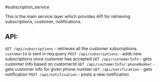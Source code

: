 #subscription_service

This is the main service layer which provides API for retrieving subscriptions, customer, notifications.

 ## API:
  `GET /api/subscriptions` - retrieves all the customer subscriptions. `customerId` is sent in req.query
  `POST /api/subscriptions` - adds new subscriptions once customer has accepted
  `GET /api/customerInfo` - gets customer Info based on customerId
  `GET /api/customerInfo/:phoneNumber` - gets customer info for given phone number
  `GET /api/notification` - gets notification
  `POST /api/notification` - posts a new notification